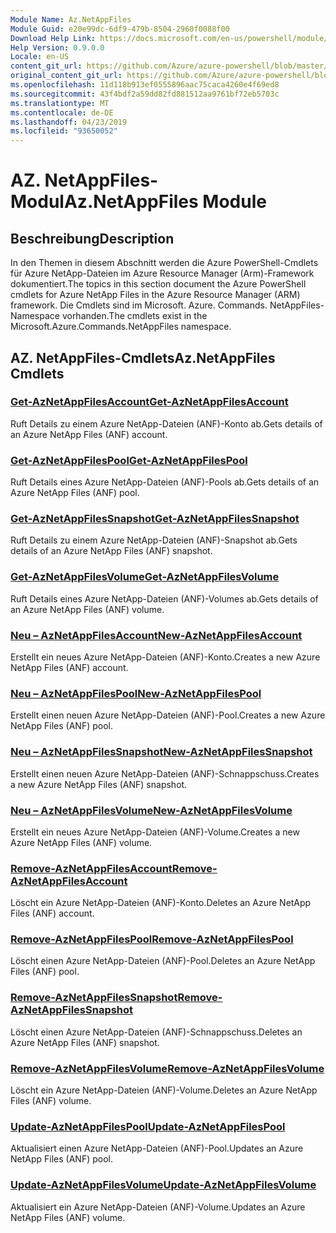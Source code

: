 ```yaml
---
Module Name: Az.NetAppFiles
Module Guid: e20e99dc-6df9-479b-8504-2960f0088f00
Download Help Link: https://docs.microsoft.com/en-us/powershell/module/az.netappfiles
Help Version: 0.9.0.0
Locale: en-US
content_git_url: https://github.com/Azure/azure-powershell/blob/master/src/NetAppFiles/NetAppFiles/help/Az.NetAppFiles.md
original_content_git_url: https://github.com/Azure/azure-powershell/blob/master/src/NetAppFiles/NetAppFiles/help/Az.NetAppFiles.md
ms.openlocfilehash: 11d118b913ef0555896aac75caca4260e4f69ed8
ms.sourcegitcommit: 43f4bdf2a59dd82fd881512aa9761bf72eb5703c
ms.translationtype: MT
ms.contentlocale: de-DE
ms.lasthandoff: 04/23/2019
ms.locfileid: "93650052"
---
```

# <span data-ttu-id="f4bf5-101">AZ. NetAppFiles-Modul</span><span class="sxs-lookup"><span data-stu-id="f4bf5-101">Az.NetAppFiles Module</span></span>
## <span data-ttu-id="f4bf5-102">Beschreibung</span><span class="sxs-lookup"><span data-stu-id="f4bf5-102">Description</span></span>
<span data-ttu-id="f4bf5-103">In den Themen in diesem Abschnitt werden die Azure PowerShell-Cmdlets für Azure NetApp-Dateien im Azure Resource Manager (Arm)-Framework dokumentiert.</span><span class="sxs-lookup"><span data-stu-id="f4bf5-103">The topics in this section document the Azure PowerShell cmdlets for Azure NetApp Files in the Azure Resource Manager (ARM) framework.</span></span> <span data-ttu-id="f4bf5-104">Die Cmdlets sind im Microsoft. Azure. Commands. NetAppFiles-Namespace vorhanden.</span><span class="sxs-lookup"><span data-stu-id="f4bf5-104">The cmdlets exist in the Microsoft.Azure.Commands.NetAppFiles namespace.</span></span>

## <span data-ttu-id="f4bf5-105">AZ. NetAppFiles-Cmdlets</span><span class="sxs-lookup"><span data-stu-id="f4bf5-105">Az.NetAppFiles Cmdlets</span></span>
### [<span data-ttu-id="f4bf5-106">Get-AzNetAppFilesAccount</span><span class="sxs-lookup"><span data-stu-id="f4bf5-106">Get-AzNetAppFilesAccount</span></span>](Get-AzNetAppFilesAccount.md)
<span data-ttu-id="f4bf5-107">Ruft Details zu einem Azure NetApp-Dateien (ANF)-Konto ab.</span><span class="sxs-lookup"><span data-stu-id="f4bf5-107">Gets details of an Azure NetApp Files (ANF) account.</span></span>

### [<span data-ttu-id="f4bf5-108">Get-AzNetAppFilesPool</span><span class="sxs-lookup"><span data-stu-id="f4bf5-108">Get-AzNetAppFilesPool</span></span>](Get-AzNetAppFilesPool.md)
<span data-ttu-id="f4bf5-109">Ruft Details eines Azure NetApp-Dateien (ANF)-Pools ab.</span><span class="sxs-lookup"><span data-stu-id="f4bf5-109">Gets details of an Azure NetApp Files (ANF) pool.</span></span>

### [<span data-ttu-id="f4bf5-110">Get-AzNetAppFilesSnapshot</span><span class="sxs-lookup"><span data-stu-id="f4bf5-110">Get-AzNetAppFilesSnapshot</span></span>](Get-AzNetAppFilesSnapshot.md)
<span data-ttu-id="f4bf5-111">Ruft Details zu einem Azure NetApp-Dateien (ANF)-Snapshot ab.</span><span class="sxs-lookup"><span data-stu-id="f4bf5-111">Gets details of an Azure NetApp Files (ANF) snapshot.</span></span>

### [<span data-ttu-id="f4bf5-112">Get-AzNetAppFilesVolume</span><span class="sxs-lookup"><span data-stu-id="f4bf5-112">Get-AzNetAppFilesVolume</span></span>](Get-AzNetAppFilesVolume.md)
<span data-ttu-id="f4bf5-113">Ruft Details eines Azure NetApp-Dateien (ANF)-Volumes ab.</span><span class="sxs-lookup"><span data-stu-id="f4bf5-113">Gets details of an Azure NetApp Files (ANF) volume.</span></span>

### [<span data-ttu-id="f4bf5-114">Neu – AzNetAppFilesAccount</span><span class="sxs-lookup"><span data-stu-id="f4bf5-114">New-AzNetAppFilesAccount</span></span>](New-AzNetAppFilesAccount.md)
<span data-ttu-id="f4bf5-115">Erstellt ein neues Azure NetApp-Dateien (ANF)-Konto.</span><span class="sxs-lookup"><span data-stu-id="f4bf5-115">Creates a new Azure NetApp Files (ANF) account.</span></span>

### [<span data-ttu-id="f4bf5-116">Neu – AzNetAppFilesPool</span><span class="sxs-lookup"><span data-stu-id="f4bf5-116">New-AzNetAppFilesPool</span></span>](New-AzNetAppFilesPool.md)
<span data-ttu-id="f4bf5-117">Erstellt einen neuen Azure NetApp-Dateien (ANF)-Pool.</span><span class="sxs-lookup"><span data-stu-id="f4bf5-117">Creates a new Azure NetApp Files (ANF) pool.</span></span>

### [<span data-ttu-id="f4bf5-118">Neu – AzNetAppFilesSnapshot</span><span class="sxs-lookup"><span data-stu-id="f4bf5-118">New-AzNetAppFilesSnapshot</span></span>](New-AzNetAppFilesSnapshot.md)
<span data-ttu-id="f4bf5-119">Erstellt einen neuen Azure NetApp-Dateien (ANF)-Schnappschuss.</span><span class="sxs-lookup"><span data-stu-id="f4bf5-119">Creates a new Azure NetApp Files (ANF) snapshot.</span></span>

### [<span data-ttu-id="f4bf5-120">Neu – AzNetAppFilesVolume</span><span class="sxs-lookup"><span data-stu-id="f4bf5-120">New-AzNetAppFilesVolume</span></span>](New-AzNetAppFilesVolume.md)
<span data-ttu-id="f4bf5-121">Erstellt ein neues Azure NetApp-Dateien (ANF)-Volume.</span><span class="sxs-lookup"><span data-stu-id="f4bf5-121">Creates a new Azure NetApp Files (ANF) volume.</span></span>

### [<span data-ttu-id="f4bf5-122">Remove-AzNetAppFilesAccount</span><span class="sxs-lookup"><span data-stu-id="f4bf5-122">Remove-AzNetAppFilesAccount</span></span>](Remove-AzNetAppFilesAccount.md)
<span data-ttu-id="f4bf5-123">Löscht ein Azure NetApp-Dateien (ANF)-Konto.</span><span class="sxs-lookup"><span data-stu-id="f4bf5-123">Deletes an Azure NetApp Files (ANF) account.</span></span>

### [<span data-ttu-id="f4bf5-124">Remove-AzNetAppFilesPool</span><span class="sxs-lookup"><span data-stu-id="f4bf5-124">Remove-AzNetAppFilesPool</span></span>](Remove-AzNetAppFilesPool.md)
<span data-ttu-id="f4bf5-125">Löscht einen Azure NetApp-Dateien (ANF)-Pool.</span><span class="sxs-lookup"><span data-stu-id="f4bf5-125">Deletes an Azure NetApp Files (ANF) pool.</span></span>

### [<span data-ttu-id="f4bf5-126">Remove-AzNetAppFilesSnapshot</span><span class="sxs-lookup"><span data-stu-id="f4bf5-126">Remove-AzNetAppFilesSnapshot</span></span>](Remove-AzNetAppFilesSnapshot.md)
<span data-ttu-id="f4bf5-127">Löscht einen Azure NetApp-Dateien (ANF)-Schnappschuss.</span><span class="sxs-lookup"><span data-stu-id="f4bf5-127">Deletes an Azure NetApp Files (ANF) snapshot.</span></span>

### [<span data-ttu-id="f4bf5-128">Remove-AzNetAppFilesVolume</span><span class="sxs-lookup"><span data-stu-id="f4bf5-128">Remove-AzNetAppFilesVolume</span></span>](Remove-AzNetAppFilesVolume.md)
<span data-ttu-id="f4bf5-129">Löscht ein Azure NetApp-Dateien (ANF)-Volume.</span><span class="sxs-lookup"><span data-stu-id="f4bf5-129">Deletes an Azure NetApp Files (ANF) volume.</span></span>

### [<span data-ttu-id="f4bf5-130">Update-AzNetAppFilesPool</span><span class="sxs-lookup"><span data-stu-id="f4bf5-130">Update-AzNetAppFilesPool</span></span>](Update-AzNetAppFilesPool.md)
<span data-ttu-id="f4bf5-131">Aktualisiert einen Azure NetApp-Dateien (ANF)-Pool.</span><span class="sxs-lookup"><span data-stu-id="f4bf5-131">Updates an Azure NetApp Files (ANF) pool.</span></span>

### [<span data-ttu-id="f4bf5-132">Update-AzNetAppFilesVolume</span><span class="sxs-lookup"><span data-stu-id="f4bf5-132">Update-AzNetAppFilesVolume</span></span>](Update-AzNetAppFilesVolume.md)
<span data-ttu-id="f4bf5-133">Aktualisiert ein Azure NetApp-Dateien (ANF)-Volume.</span><span class="sxs-lookup"><span data-stu-id="f4bf5-133">Updates an Azure NetApp Files (ANF) volume.</span></span>

